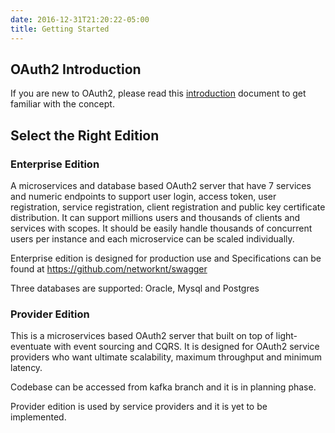 ```yaml
---
date: 2016-12-31T21:20:22-05:00
title: Getting Started
---
```


## OAuth2 Introduction

If you are new to OAuth2, please read this [introduction](introduction/) document to get familiar 
with the concept. 

## Select the Right Edition

### Enterprise Edition


A microservices and database based OAuth2 server that have 7 services and numeric endpoints to 
support user login, access token, user registration, service registration, client 
registration and public key certificate distribution. It can support millions users 
and thousands of clients and services with scopes. It should be easily handle 
thousands of concurrent users per instance and each microservice can be scaled individually.

Enterprise edition is designed for production use and Specifications can be found at 
https://github.com/networknt/swagger

Three databases are supported: Oracle, Mysql and Postgres


### Provider Edition

This is a microservices based OAuth2 server that built on top of light-eventuate
with event sourcing and CQRS. It is designed for OAuth2 service providers who want
ultimate scalability, maximum throughput and minimum latency. 

Codebase can be accessed from kafka branch and it is in planning phase.

Provider edition is used by service providers and it is yet to be implemented.

